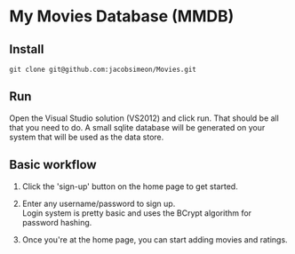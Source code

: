 # My Movies Database (MMDB)

## Install

```
git clone git@github.com:jacobsimeon/Movies.git

```

## Run

Open the Visual Studio solution (VS2012) and click run.
That should be all that you need to do.  A small sqlite database will
be generated on your system that will be used as the data store.

## Basic workflow

1. Click the 'sign-up' button on the home page to get started.
2. Enter any username/password to sign up.  
  Login system is pretty basic and uses the BCrypt algorithm for password hashing.

3. Once you're at the home page, you can start adding movies and ratings.

